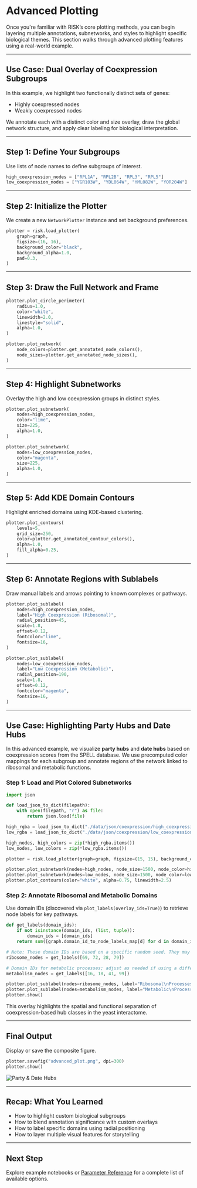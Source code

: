 # Advanced Plotting

Once you're familiar with RISK’s core plotting methods, you can begin layering multiple annotations, subnetworks, and styles to highlight specific biological themes. This section walks through advanced plotting features using a real-world example.

---

## Use Case: Dual Overlay of Coexpression Subgroups

In this example, we highlight two functionally distinct sets of genes:

- Highly coexpressed nodes
- Weakly coexpressed nodes

We annotate each with a distinct color and size overlay, draw the global network structure, and apply clear labeling for biological interpretation.

---

## Step 1: Define Your Subgroups

Use lists of node names to define subgroups of interest.

```python
high_coexpression_nodes = ["RPL1A", "RPL2B", "RPL3", "RPL5"]
low_coexpression_nodes = ["YGR103W", "YDL064W", "YML082W", "YOR204W"]
```

---

## Step 2: Initialize the Plotter

We create a new `NetworkPlotter` instance and set background preferences.

```python
plotter = risk.load_plotter(
    graph=graph,
    figsize=(16, 16),
    background_color="black",
    background_alpha=1.0,
    pad=0.3,
)
```

---

## Step 3: Draw the Full Network and Frame

```python
plotter.plot_circle_perimeter(
    radius=1.0,
    color="white",
    linewidth=2.0,
    linestyle="solid",
    alpha=1.0,
)

plotter.plot_network(
    node_colors=plotter.get_annotated_node_colors(),
    node_sizes=plotter.get_annotated_node_sizes(),
)
```

---

## Step 4: Highlight Subnetworks

Overlay the high and low coexpression groups in distinct styles.

```python
plotter.plot_subnetwork(
    nodes=high_coexpression_nodes,
    color="lime",
    size=225,
    alpha=1.0,
)

plotter.plot_subnetwork(
    nodes=low_coexpression_nodes,
    color="magenta",
    size=225,
    alpha=1.0,
)
```

---

## Step 5: Add KDE Domain Contours

Highlight enriched domains using KDE-based clustering.

```python
plotter.plot_contours(
    levels=5,
    grid_size=250,
    color=plotter.get_annotated_contour_colors(),
    alpha=1.0,
    fill_alpha=0.25,
)
```

---

## Step 6: Annotate Regions with Sublabels

Draw manual labels and arrows pointing to known complexes or pathways.

```python
plotter.plot_sublabel(
    nodes=high_coexpression_nodes,
    label="High Coexpression (Ribosomal)",
    radial_position=45,
    scale=1.8,
    offset=0.12,
    fontcolor="lime",
    fontsize=16,
)

plotter.plot_sublabel(
    nodes=low_coexpression_nodes,
    label="Low Coexpression (Metabolic)",
    radial_position=190,
    scale=1.8,
    offset=0.12,
    fontcolor="magenta",
    fontsize=16,
)
```

---

## Use Case: Highlighting Party Hubs and Date Hubs

In this advanced example, we visualize **party hubs** and **date hubs** based on coexpression scores from the SPELL database. We use precomputed color mappings for each subgroup and annotate regions of the network linked to ribosomal and metabolic functions.

### Step 1: Load and Plot Colored Subnetworks

```python
import json

def load_json_to_dict(filepath):
    with open(filepath, "r") as file:
        return json.load(file)

high_rgba = load_json_to_dict("./data/json/coexpression/high_coexpression_michaelis_2023.json")
low_rgba = load_json_to_dict("./data/json/coexpression/low_coexpression_michaelis_2023.json")

high_nodes, high_colors = zip(*high_rgba.items())
low_nodes, low_colors = zip(*low_rgba.items())

plotter = risk.load_plotter(graph=graph, figsize=(15, 15), background_color="black")

plotter.plot_subnetwork(nodes=high_nodes, node_size=1500, node_color=high_colors, edge_width=0)
plotter.plot_subnetwork(nodes=low_nodes, node_size=1500, node_color=low_colors, edge_width=0)
plotter.plot_contours(color="white", alpha=0.75, linewidth=2.5)
```

### Step 2: Annotate Ribosomal and Metabolic Domains

Use domain IDs (discovered via `plot_labels(overlay_ids=True)`) to retrieve node labels for key pathways.

```python
def get_labels(domain_ids):
    if not isinstance(domain_ids, (list, tuple)):
        domain_ids = [domain_ids]
    return sum([graph.domain_id_to_node_labels_map[d] for d in domain_ids], [])

# Note: These domain IDs are based on a specific random seed. They may differ if layout or clustering is reinitialized.
ribosome_nodes = get_labels([69, 72, 28, 79])

# Domain IDs for metabolic processes; adjust as needed if using a different seed or graph instance.
metabolism_nodes = get_labels([16, 18, 41, 99])

plotter.plot_sublabel(nodes=ribosome_nodes, label="Ribosomal\nProcesses", radial_position=240)
plotter.plot_sublabel(nodes=metabolism_nodes, label="Metabolic\nProcesses", radial_position=60)
plotter.show()
```

This overlay highlights the spatial and functional separation of coexpression-based hub classes in the yeast interactome.

---

## Final Output

Display or save the composite figure.

```python
plotter.savefig("advanced_plot.png", dpi=300)
plotter.show()
```

![Party & Date Hubs](images/party_date_hub.png)

---

## Recap: What You Learned

- How to highlight custom biological subgroups  
- How to blend annotation significance with custom overlays  
- How to label specific domains using radial positioning  
- How to layer multiple visual features for storytelling

---

## Next Step

Explore example notebooks or [Parameter Reference](./8_parameters.md) for a complete list of available options.
